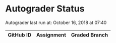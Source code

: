 # Autograder Status
Autograder last run at: October 16, 2018 at 07:40

| GitHub ID | Assignment | Graded Branch |
|-----------|------------|---------------|
